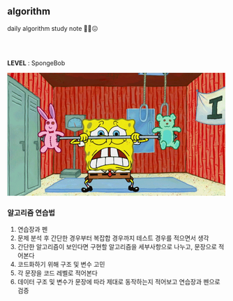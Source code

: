 ## algorithm

daily algorithm study note 😵‍💫😖

<br/>

<br/>

**LEVEL** : SpongeBob

![spongebob](image/spongebob.gif)



### 알고리즘 연습법

1. 연습장과 펜
2. 문제 분석 후 간단한 경우부터 복잡합 경우까지 테스트 경우를 적으면서 생각
3. 간단한 알고리즘이 보인다면 구현할 알고리즘을 세부사항으로 나누고, 문장으로 적어본다
4. 코드화하기 위해 구조 및 변수 고민
5. 각 문장을 코드 레벨로 적어본다
6. 데이터 구조 및 변수가 문장에 따라 제대로 동작하는지 적어보고 연습장과 펜으로 검증
